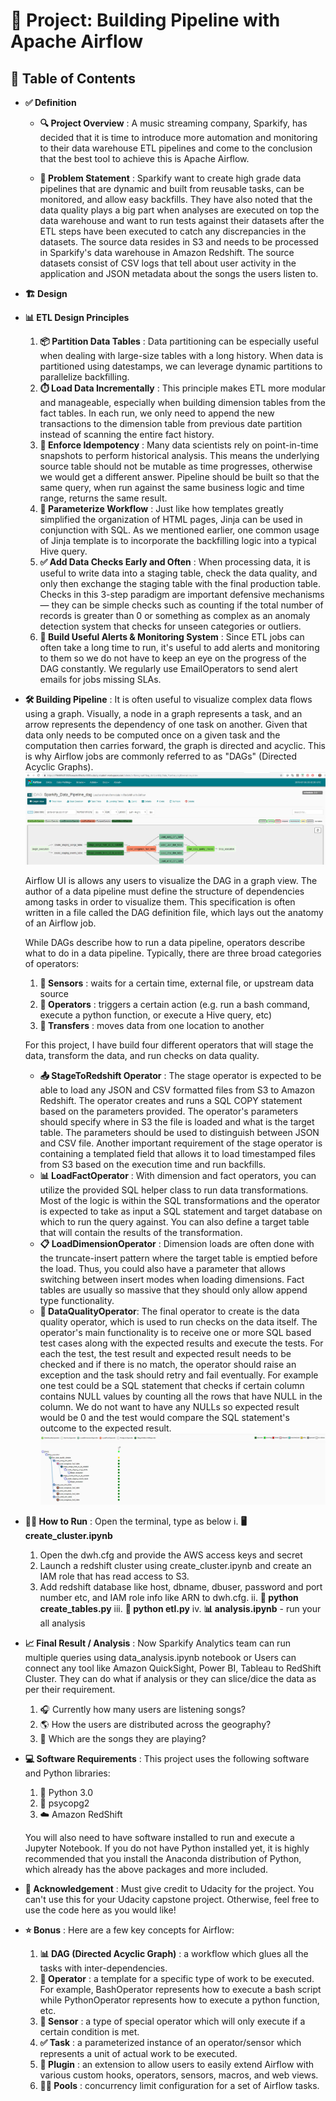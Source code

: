 ﻿# 🚀 Project: Building Pipeline with Apache Airflow
## 📑 Table of Contents 
* **✅ Definition**
    * **🔍 Project Overview** :
    A music streaming company, Sparkify, has decided that it is time to introduce more automation and monitoring to their data warehouse ETL pipelines and come to the conclusion that the best tool to achieve this is Apache Airflow.
    
    * **🤔 Problem Statement** : 
     Sparkify want to create high grade data pipelines that are dynamic and built from reusable tasks, can be monitored, and allow easy backfills. They have also noted that the data quality plays a big part when analyses are executed on top the data warehouse and want to run tests against their datasets after the ETL steps have been executed to catch any discrepancies in the datasets. 
     The source data resides in S3 and needs to be processed in Sparkify's data warehouse in Amazon Redshift. The source datasets consist of CSV logs that tell about user activity in the application and JSON metadata about the songs the users listen to.

* **🏗️ Design** 
* **📊 ETL Design Principles** 
    1. **📦 Partition Data Tables** : Data partitioning can be especially useful when dealing with large-size tables with a long history. When data is partitioned using datestamps, we can leverage dynamic partitions to parallelize backfilling.
    2. **⏱️ Load Data Incrementally** : This principle makes ETL more modular and manageable, especially when building dimension tables from the fact tables. In each run, we only need to append the new transactions to the dimension table from previous date partition instead of scanning the entire fact history.
    3. **🔄 Enforce Idempotency** : Many data scientists rely on point-in-time snapshots to perform historical analysis. This means the underlying source table should not be mutable as time progresses, otherwise we would get a different answer. Pipeline should be built so that the same query, when run against the same business logic and time range, returns the same result.
    4. **🧩 Parameterize Workflow** : Just like how templates greatly simplified the organization of HTML pages, Jinja can be used in conjunction with SQL. As we mentioned earlier, one common usage of Jinja template is to incorporate the backfilling logic into a typical Hive query.
    5. **✅ Add Data Checks Early and Often** : When processing data, it is useful to write data into a staging table, check the data quality, and only then exchange the staging table with the final production table. Checks in this 3-step paradigm are important defensive mechanisms — they can be simple checks such as counting if the total number of records is greater than 0 or something as complex as an anomaly detection system that checks for unseen categories or outliers.
    6. **🔔 Build Useful Alerts & Monitoring System** : Since ETL jobs can often take a long time to run, it's useful to add alerts and monitoring to them so we do not have to keep an eye on the progress of the DAG constantly. We regularly use EmailOperators to send alert emails for jobs missing SLAs. 
        
* **🛠️ Building Pipeline** :
    It is often useful to visualize complex data flows using a graph. Visually, a node in a graph represents a task, and an arrow represents the dependency of one task on another. Given that data only needs to be computed once on a given task and the computation then carries forward, the graph is directed and acyclic. This is why Airflow jobs are commonly referred to as "DAGs" (Directed Acyclic Graphs).  ![Sparkify Data Model](/images/SparfiyDAG.jpg)    
    
    Airflow UI is allows any users to visualize the DAG in a graph view. The author of a data pipeline must define the structure of dependencies among tasks in order to visualize them. This specification is often written in a file called the DAG definition file, which lays out the anatomy of an Airflow job.
    
    While DAGs describe how to run a data pipeline, operators describe what to do in a data pipeline. Typically, there are three broad categories of operators:    
    1. **👀 Sensors** : waits for a certain time, external file, or upstream data source
    2. **🔧 Operators** : triggers a certain action (e.g. run a bash command, execute a python function, or execute a Hive query, etc)
    3. **🔄 Transfers** : moves data from one location to another
    
   For this project, I have build four different operators that will stage the data, transform the data, and run checks on data quality.
   * **📤 StageToRedshift Operator** : The stage operator is expected to be able to load any JSON and CSV formatted files from S3 to Amazon Redshift. The operator creates and runs a SQL COPY statement based on the parameters provided. The operator's parameters should specify where in S3 the file is loaded and what is the target table. The parameters should be used to distinguish between JSON and CSV file. Another important requirement of the stage operator is containing a templated field that allows it to load timestamped files from S3 based on the execution time and run backfills.
   * **📊 LoadFactOperator** : 
        With dimension and fact operators, you can utilize the provided SQL helper class to run data transformations. Most of the logic is within the SQL transformations and the operator is expected to take as input a SQL statement and target database on which to run the query against. You can also define a target table that will contain the results of the transformation.
   * **📋 LoadDimensionOperator** : Dimension loads are often done with the truncate-insert pattern where the target table is emptied before the load. Thus, you could also have a parameter that allows switching between insert modes when loading dimensions. Fact tables are usually so massive that they should only allow append type functionality.
   * **🧪 DataQualityOperator**:    The final operator to create is the data quality operator, which is used to run checks on the data itself. The operator's main functionality is to receive one or more SQL based test cases along with the expected results and execute the tests. For each the test, the test result and expected result needs to be checked and if there is no match, the operator should raise an exception and the task should retry and fail eventually. For example one test could be a SQL statement that checks if certain column contains NULL values by counting all the rows that have NULL in the column. We do not want to have any NULLs so expected result would be 0 and the test would compare the SQL statement's outcome to the expected result.
![Sparkify Data Model](/images/Pipelineview.jpg)   

* **🏃‍♂️ How to Run** : Open the terminal, type as below
       i. **🖥️ create_cluster.ipynb** 
    1. Open the dwh.cfg and provide the AWS access keys and secret
    2. Launch a redshift cluster using create_cluster.ipynb and create an IAM role that has read access to S3.
    3. Add redshift database like host, dbname, dbuser, password and port number etc, and IAM role info like ARN to dwh.cfg.
       ii. **📝 python create_tables.py** 
       iii. **🔄 python etl.py** 
       iv. **📊 analysis.ipynb**  - run your all analysis
    
* **📈 Final Result / Analysis** : Now Sparkify Analytics team can run multiple queries using data_analysis.ipynb notebook or Users can connect any tool like Amazon QuickSight, Power BI, Tableau to RedShift Cluster. They can do what if analysis or they can slice/dice the data as per their requirement. 
    1. 🎧 Currently how many users are listening songs? 
    2. 🌎 How the users are distributed across the geography?
    3. 🎵 Which are the songs they are playing? 
    
* **💻 Software Requirements** : This project uses the following software and Python libraries:
    1. 🐍 Python 3.0 
    2. 🔌 psycopg2 
    3. ☁️ Amazon RedShift 
        
    You will also need to have software installed to run and execute a Jupyter Notebook.
    If you do not have Python installed yet, it is highly recommended that you install the Anaconda distribution of Python, which already has the above packages and more included.    

* **🙏 Acknowledgement** : Must give credit to Udacity for the project. You can't use this for your Udacity capstone project. Otherwise, feel free to use the code here as you would like!

* **⭐ Bonus** : Here are a few key concepts for Airflow:
    1. **📊 DAG (Directed Acyclic Graph)** : a workflow which glues all the tasks with inter-dependencies.
    2. **🔧 Operator** : a template for a specific type of work to be executed. For example, BashOperator represents how to execute a bash script while PythonOperator represents how to execute a python function, etc.
    3. **👀 Sensor** : a type of special operator which will only execute if a certain condition is met.
    4. **✅ Task** : a parameterized instance of an operator/sensor which represents a unit of actual work to be executed.
    5. **🔌 Plugin** : an extension to allow users to easily extend Airflow with various custom hooks, operators, sensors, macros, and web views.
    6. **🏊‍♂️ Pools** : concurrency limit configuration for a set of Airflow tasks.
